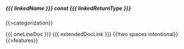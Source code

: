 ##### {{{ linkedName }}} const {{{ linkedReturnType }}}
{{>categorization}}

{{{ oneLineDoc }}} {{{ extendedDocLink }}}  {{!two spaces intentional}}
{{>features}}
